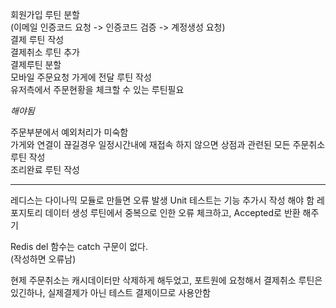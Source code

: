 회원가입 루틴 분할  
(이메일 인증코드 요청 -> 인증코드 검증 -> 계정생성 요청)  
결제 루틴 작성  
결제취소 루틴 추가  
결제루틴 분할  
모바일 주문요청 가게에 전달 루틴 작성  
유저측에서 주문현황을 체크할 수 있는 루틴필요  

*해야됨*  

주문부분에서 예외처리가 미숙함  
가게와 연결이 끊길경우 일정시간내에 재접속 하지 않으면 상점과 관련된 모든 주문취소 루틴 작성  
조리완료 루틴 작성  

-------------------------------------------------------------------  


레디스는 다이나믹 모듈로 만들면 오류 발생 Unit 테스트는 기능 추가시 작성 해야 함 레포지토리 데이터 생성 루틴에서 중복으로 인한 오류 체크하고, Accepted로 반환 해주기  

Redis del 함수는 catch 구문이 없다.  
(작성하면 오류남)  

현제 주문취소는 캐시데이터만 삭제하게 해두었고, 포트원에 요청해서 결제취소 루틴은 있긴하나, 실제결제가 아닌 테스트 결제이므로 사용안함   